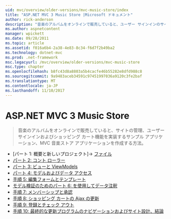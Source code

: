 ```yaml
---
uid: mvc/overview/older-versions/mvc-music-store/index
title: "ASP.NET MVC 3 Music Store |Microsoft ドキュメント"
author: rick-anderson
description: "音楽のアルバムをオンラインで販売していると、ユーザー サインインのサイトの管理を実装するサンプル アプリケーション、MVC 音楽ストア アプリケーションを作成する方法、."
ms.author: aspnetcontent
manager: wpickett
ms.date: 09/28/2011
ms.topic: article
ms.assetid: f016a6b4-2a38-4e83-8c34-f6d7f2b49ba2
ms.technology: dotnet-mvc
ms.prod: .net-framework
msc.legacyurl: /mvc/overview/older-versions/mvc-music-store
msc.type: chapter
ms.openlocfilehash: b8fc43d8a8803a5b4cacfe46b55282e8dfd988c8
ms.sourcegitcommit: 9a9483aceb34591c97451997036a9120c3fe2baf
ms.translationtype: MT
ms.contentlocale: ja-JP
ms.lasthandoff: 11/10/2017
---
```

<a name="aspnet-mvc-3-music-store"></a>ASP.NET MVC 3 Music Store
====================
> 音楽のアルバムをオンラインで販売していると、サイトの管理、ユーザー サインインおよびショッピング カート機能を実装するサンプル アプリケーション、MVC 音楽ストア アプリケーションを作成する方法。


- [パート 1: 概要と新しいプロジェクト]-> [ファイル](mvc-music-store-part-1.md)
- [パート 2: コント ローラー](mvc-music-store-part-2.md)
- [パート 3: ビューと ViewModels](mvc-music-store-part-3.md)
- [パート 4: モデルおよびデータ アクセス](mvc-music-store-part-4.md)
- [手順 5: 編集フォームとテンプレート](mvc-music-store-part-5.md)
- [モデル検証のためのパート 6: を使用してデータ注釈](mvc-music-store-part-6.md)
- [手順 7: メンバーシップと承認](mvc-music-store-part-7.md)
- [手順 8: ショッピング カートの Ajax の更新](mvc-music-store-part-8.md)
- [手順 9: 登録とチェック アウト](mvc-music-store-part-9.md)
- [手順 10: 最終的な更新プログラムのナビゲーションおよびサイト設計、結論](mvc-music-store-part-10.md)
